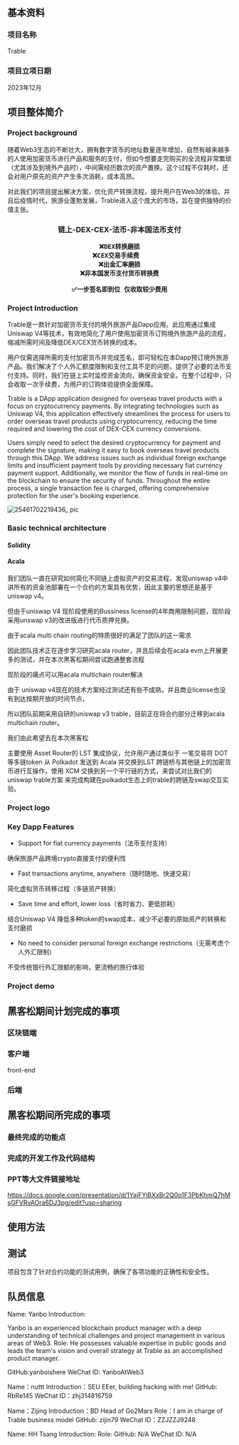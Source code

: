 ## 基本资料	

### 项目名称

Trable

### 项目立项日期

2023年12月

## 项目整体简介

### Project background

随着Web3生态的不断壮大，拥有数字货币的地址数量逐年增加，自然有越来越多的人使用加密货币进行产品和服务的支付，但如今想要走完购买的全流程非常繁琐（尤其涉及到境外产品时），中间需经历数次的资产置换。这个过程不仅耗时，还会对用户原先的资产产生多次消耗，成本高昂。

对此我们的项目提出解决方案，优化资产转换流程，提升用户在Web3的体验。并且后疫情时代，旅游业蓬勃发展，Trable进入这个庞大的市场，旨在提供独特的价值主张。


<h3 align="center">
  链上-DEX-CEX-法币-非本国法币支付
  
    ❌DEX转换磨损
    ❌CEX交易手续费  
    ❌出金汇率磨损
    ❌非本国发币支付货币转换费
    
    ✅一步签名即到位 仅收取较少费用
    
</h3>

### Project Introduction

Trable是一款针对加密货币支付的境外旅游产品Dapp应用。此应用通过集成Uniswap V4等技术，有效地简化了用户使用加密货币订购境外旅游产品的流程，缩减所需时间及降低DEX/CEX货币转换的成本。

用户仅需选择所需的支付加密货币并完成签名，即可轻松在本Dapp预订境外旅游产品。我们解决了个人外汇额度限制和支付工具不足的问题，提供了必要的法币支付支持。同时，我们在链上实时监控资金流向，确保资金安全。在整个过程中，只会收取一次手续费，为用户的订购体验提供全面保障。

Trable is a DApp application designed for overseas travel products with a focus on cryptocurrency payments. By integrating technologies such as Uniswap V4, this application effectively streamlines the process for users to order overseas travel products using cryptocurrency, reducing the time required and lowering the cost of DEX-CEX currency conversions.

Users simply need to select the desired cryptocurrency for payment and complete the signature, making it easy to book overseas travel products through this DApp. We address issues such as individual foreign exchange limits and insufficient payment tools by providing necessary fiat currency payment support. Additionally, we monitor the flow of funds in real-time on the blockchain to ensure the security of funds. Throughout the entire process, a single transaction fee is charged, offering comprehensive protection for the user's booking experience.



  <img src="https://github.com/Web3-Club/Trable/assets/76860915/7e5a55f1-1486-4de6-a28e-7080e046f19d" alt="25461702219436_ pic">

### Basic technical architecture

#### Solidity

#### Acala
我们团队一直在研究如何简化不同链上虚拟资产的交易流程，发现uniswap v4中讲所有的资金池部署在一个合约的方案具有优势，因此主要的思想还是基于uniswap v4。

但由于uniswap V4 现阶段使用的Bussiness license的4年商用限制问题，现阶段采用unswap v3的改进版进行代币质押兑换。

由于acala multi chain routing的特质很好的满足了团队的这一需求

因此团队技术正在逐步学习研究acala router，并且后续会在acala evm上开展更多的测试，并在本次黑客松期间尝试跑通整套流程

现阶段的痛点可以用acala multichain router解决

由于 uniswap v4现在的技术方案经过测试还有些不成熟，并且商业license也没有到达按期开放的时间节点，

所以团队前期采用自研的uniswap v3 trable，目前正在将合约部分迁移到acala multichain router。

我们由此希望去在本次黑客松 

主要使用 Asset Router的 LST 集成协议，允许用户通过类似于 一笔交易将 DOT等多链token 从 Polkadot 发送到 Acala 并交换到LST 跨链桥与其他链上的加密货币进行互操作，使用 XCM 交换到另一个平行链的方式，来尝试对比我们的uniswap trable方案 来完成构建在polkadot生态上的trable的跨链及swap交互实验。

### Project logo




### Key Dapp Features

- Support for fiat currency payments（法币支付支持）

确保旅游产品跨境crypto直接支付的便利性

- Fast transactions anytime, anywhere（随时随地、快速交易）

简化虚拟货币转移过程（多链资产转换）

- Save time and effort, lower loss（省时省力、更低损耗）

结合Uniswap V4 降低多种token的swap成本，减少不必要的原始资产的转换和支付磨损

- No need to consider personal foreign exchange restrictions（无需考虑个人外汇限制）

不受传统银行外汇限额的影响，更流畅的旅行体验

### Project demo 



## 黑客松期间计划完成的事项


### 区块链端



### 客户端

front-end



### 后端


## 黑客松期间所完成的事项



### 最终完成的功能点

### 完成的开发工作及代码结构

### PPT等大文件链接地址

https://docs.google.com/presentation/d/1YajFYiBXxBr2Q0o1F3PbKhmQ7hMsGFVRvAOra6DJ3pg/edit?usp=sharing

## 使用方法



## 测试

项目包含了针对合约功能的测试用例，确保了各项功能的正确性和安全性。

## 队员信息
Name: Yanbo
Introduction:

Yanbo is an experienced blockchain product manager with a deep understanding of technical challenges and project management in various areas of Web3.
Role: He possesses valuable expertise in public goods and leads the team's vision and overall strategy at Trable as an accomplished product manager.

GitHub:yanboishere
WeChat ID: YanboAtWeb3

Name：nuttt
Introduction：SEU EEer, building hacking with me!
GitHub: RbRe145
WeChat ID：zhj314816759

Name：Zijing
Introduction：BD Head of Go2Mars
Role：I am in charge of Trable business model 
GitHub: zijin79
WeChat ID：ZZJZZJ9248


Name: HH Tsang
Introduction:
Role:
GitHub: N/A
WeChat ID: N/A


